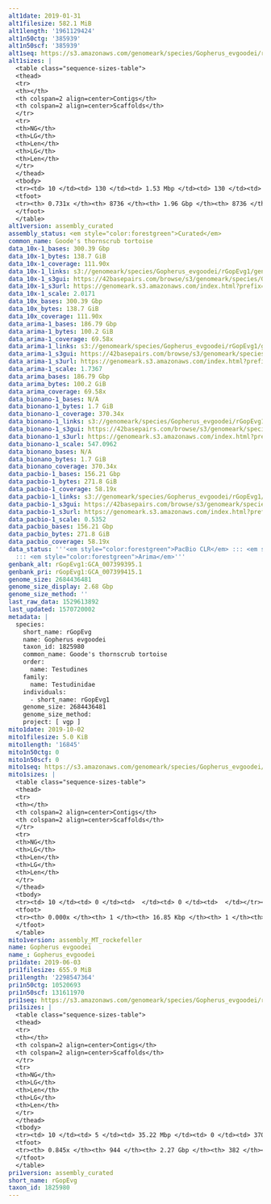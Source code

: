 ```yaml
---
alt1date: 2019-01-31
alt1filesize: 582.1 MiB
alt1length: '1961129424'
alt1n50ctg: '385939'
alt1n50scf: '385939'
alt1seq: https://s3.amazonaws.com/genomeark/species/Gopherus_evgoodei/rGopEvg1/assembly_curated/rGopEvg1.alt.cur.20190131.fasta.gz
alt1sizes: |
  <table class="sequence-sizes-table">
  <thead>
  <tr>
  <th></th>
  <th colspan=2 align=center>Contigs</th>
  <th colspan=2 align=center>Scaffolds</th>
  </tr>
  <tr>
  <th>NG</th>
  <th>LG</th>
  <th>Len</th>
  <th>LG</th>
  <th>Len</th>
  </tr>
  </thead>
  <tbody>
  <tr><td> 10 </td><td> 130 </td><td> 1.53 Mbp </td><td> 130 </td><td> 1.53 Mbp </td></tr><tr><td> 20 </td><td> 339 </td><td> 1.10 Mbp </td><td> 339 </td><td> 1.10 Mbp </td></tr><tr><td> 30 </td><td> 624 </td><td> 0.81 Mbp </td><td> 624 </td><td> 0.81 Mbp </td></tr><tr><td> 40 </td><td> 1015 </td><td> 0.58 Mbp </td><td> 1015 </td><td> 0.58 Mbp </td></tr><tr style="background-color:#cccccc;"><td> 50 </td><td> 1583 </td><td> 385.94 Kbp </td><td> 1583 </td><td> 385.94 Kbp </td></tr><tr><td> 60 </td><td> 2546 </td><td> 194.85 Kbp </td><td> 2546 </td><td> 194.85 Kbp </td></tr><tr><td> 70 </td><td> 5712 </td><td> 41.51 Kbp </td><td> 5712 </td><td> 41.51 Kbp </td></tr><tr><td> 80 </td><td> 0 </td><td>  </td><td> 0 </td><td>  </td></tr><tr><td> 90 </td><td> 0 </td><td>  </td><td> 0 </td><td>  </td></tr><tr><td> 100 </td><td> 0 </td><td>  </td><td> 0 </td><td>  </td></tr></tbody>
  <tfoot>
  <tr><th> 0.731x </th><th> 8736 </th><th> 1.96 Gbp </th><th> 8736 </th><th> 1.96 Gbp </th></tr>
  </tfoot>
  </table>
alt1version: assembly_curated
assembly_status: <em style="color:forestgreen">Curated</em>
common_name: Goode's thornscrub tortoise
data_10x-1_bases: 300.39 Gbp
data_10x-1_bytes: 138.7 GiB
data_10x-1_coverage: 111.90x
data_10x-1_links: s3://genomeark/species/Gopherus_evgoodei/rGopEvg1/genomic_data/10x/<br>
data_10x-1_s3gui: https://42basepairs.com/browse/s3/genomeark/species/Gopherus_evgoodei/rGopEvg1/genomic_data/10x/
data_10x-1_s3url: https://genomeark.s3.amazonaws.com/index.html?prefix=species/Gopherus_evgoodei/rGopEvg1/genomic_data/10x/
data_10x-1_scale: 2.0171
data_10x_bases: 300.39 Gbp
data_10x_bytes: 138.7 GiB
data_10x_coverage: 111.90x
data_arima-1_bases: 186.79 Gbp
data_arima-1_bytes: 100.2 GiB
data_arima-1_coverage: 69.58x
data_arima-1_links: s3://genomeark/species/Gopherus_evgoodei/rGopEvg1/genomic_data/arima/<br>
data_arima-1_s3gui: https://42basepairs.com/browse/s3/genomeark/species/Gopherus_evgoodei/rGopEvg1/genomic_data/arima/
data_arima-1_s3url: https://genomeark.s3.amazonaws.com/index.html?prefix=species/Gopherus_evgoodei/rGopEvg1/genomic_data/arima/
data_arima-1_scale: 1.7367
data_arima_bases: 186.79 Gbp
data_arima_bytes: 100.2 GiB
data_arima_coverage: 69.58x
data_bionano-1_bases: N/A
data_bionano-1_bytes: 1.7 GiB
data_bionano-1_coverage: 370.34x
data_bionano-1_links: s3://genomeark/species/Gopherus_evgoodei/rGopEvg1/genomic_data/bionano/<br>
data_bionano-1_s3gui: https://42basepairs.com/browse/s3/genomeark/species/Gopherus_evgoodei/rGopEvg1/genomic_data/bionano/
data_bionano-1_s3url: https://genomeark.s3.amazonaws.com/index.html?prefix=species/Gopherus_evgoodei/rGopEvg1/genomic_data/bionano/
data_bionano-1_scale: 547.0962
data_bionano_bases: N/A
data_bionano_bytes: 1.7 GiB
data_bionano_coverage: 370.34x
data_pacbio-1_bases: 156.21 Gbp
data_pacbio-1_bytes: 271.8 GiB
data_pacbio-1_coverage: 58.19x
data_pacbio-1_links: s3://genomeark/species/Gopherus_evgoodei/rGopEvg1/genomic_data/pacbio/<br>
data_pacbio-1_s3gui: https://42basepairs.com/browse/s3/genomeark/species/Gopherus_evgoodei/rGopEvg1/genomic_data/pacbio/
data_pacbio-1_s3url: https://genomeark.s3.amazonaws.com/index.html?prefix=species/Gopherus_evgoodei/rGopEvg1/genomic_data/pacbio/
data_pacbio-1_scale: 0.5352
data_pacbio_bases: 156.21 Gbp
data_pacbio_bytes: 271.8 GiB
data_pacbio_coverage: 58.19x
data_status: '''<em style="color:forestgreen">PacBio CLR</em> ::: <em style="color:forestgreen">10x</em>
  ::: <em style="color:forestgreen">Arima</em>'''
genbank_alt: rGopEvg1:GCA_007399395.1
genbank_pri: rGopEvg1:GCA_007399415.1
genome_size: 2684436481
genome_size_display: 2.68 Gbp
genome_size_method: ''
last_raw_data: 1529613892
last_updated: 1570720002
metadata: |
  species:
    short_name: rGopEvg
    name: Gopherus evgoodei
    taxon_id: 1825980
    common_name: Goode's thornscrub tortoise
    order:
      name: Testudines
    family:
      name: Testudinidae
    individuals:
      - short_name: rGopEvg1
    genome_size: 2684436481
    genome_size_method:
    project: [ vgp ]
mito1date: 2019-10-02
mito1filesize: 5.0 KiB
mito1length: '16845'
mito1n50ctg: 0
mito1n50scf: 0
mito1seq: https://s3.amazonaws.com/genomeark/species/Gopherus_evgoodei/rGopEvg1/assembly_MT_rockefeller/rGopEvg1.MT.20191002.fasta.gz
mito1sizes: |
  <table class="sequence-sizes-table">
  <thead>
  <tr>
  <th></th>
  <th colspan=2 align=center>Contigs</th>
  <th colspan=2 align=center>Scaffolds</th>
  </tr>
  <tr>
  <th>NG</th>
  <th>LG</th>
  <th>Len</th>
  <th>LG</th>
  <th>Len</th>
  </tr>
  </thead>
  <tbody>
  <tr><td> 10 </td><td> 0 </td><td>  </td><td> 0 </td><td>  </td></tr><tr><td> 20 </td><td> 0 </td><td>  </td><td> 0 </td><td>  </td></tr><tr><td> 30 </td><td> 0 </td><td>  </td><td> 0 </td><td>  </td></tr><tr><td> 40 </td><td> 0 </td><td>  </td><td> 0 </td><td>  </td></tr><tr style="background-color:#cccccc;"><td> 50 </td><td> 0 </td><td style="background-color:#ff8888;">  </td><td> 0 </td><td style="background-color:#ff8888;">  </td></tr><tr><td> 60 </td><td> 0 </td><td>  </td><td> 0 </td><td>  </td></tr><tr><td> 70 </td><td> 0 </td><td>  </td><td> 0 </td><td>  </td></tr><tr><td> 80 </td><td> 0 </td><td>  </td><td> 0 </td><td>  </td></tr><tr><td> 90 </td><td> 0 </td><td>  </td><td> 0 </td><td>  </td></tr><tr><td> 100 </td><td> 0 </td><td>  </td><td> 0 </td><td>  </td></tr></tbody>
  <tfoot>
  <tr><th> 0.000x </th><th> 1 </th><th> 16.85 Kbp </th><th> 1 </th><th> 16.85 Kbp </th></tr>
  </tfoot>
  </table>
mito1version: assembly_MT_rockefeller
name: Gopherus evgoodei
name_: Gopherus_evgoodei
pri1date: 2019-06-03
pri1filesize: 655.9 MiB
pri1length: '2298547364'
pri1n50ctg: 10520693
pri1n50scf: 131611970
pri1seq: https://s3.amazonaws.com/genomeark/species/Gopherus_evgoodei/rGopEvg1/assembly_curated/rGopEvg1.pri.cur.20190603.fasta.gz
pri1sizes: |
  <table class="sequence-sizes-table">
  <thead>
  <tr>
  <th></th>
  <th colspan=2 align=center>Contigs</th>
  <th colspan=2 align=center>Scaffolds</th>
  </tr>
  <tr>
  <th>NG</th>
  <th>LG</th>
  <th>Len</th>
  <th>LG</th>
  <th>Len</th>
  </tr>
  </thead>
  <tbody>
  <tr><td> 10 </td><td> 5 </td><td> 35.22 Mbp </td><td> 0 </td><td> 370.34 Mbp </td></tr><tr><td> 20 </td><td> 15 </td><td> 24.11 Mbp </td><td> 1 </td><td> 299.45 Mbp </td></tr><tr><td> 30 </td><td> 29 </td><td> 16.81 Mbp </td><td> 2 </td><td> 225.14 Mbp </td></tr><tr><td> 40 </td><td> 47 </td><td> 13.53 Mbp </td><td> 4 </td><td> 147.43 Mbp </td></tr><tr style="background-color:#cccccc;"><td> 50 </td><td> 69 </td><td style="background-color:#88ff88;"> 10.52 Mbp </td><td> 6 </td><td style="background-color:#88ff88;"> 131.61 Mbp </td></tr><tr><td> 60 </td><td> 101 </td><td> 6.90 Mbp </td><td> 8 </td><td> 108.93 Mbp </td></tr><tr><td> 70 </td><td> 149 </td><td> 4.21 Mbp </td><td> 11 </td><td> 44.29 Mbp </td></tr><tr><td> 80 </td><td> 260 </td><td> 1.12 Mbp </td><td> 21 </td><td> 17.27 Mbp </td></tr><tr><td> 90 </td><td> 0 </td><td>  </td><td> 0 </td><td>  </td></tr><tr><td> 100 </td><td> 0 </td><td>  </td><td> 0 </td><td>  </td></tr></tbody>
  <tfoot>
  <tr><th> 0.845x </th><th> 944 </th><th> 2.27 Gbp </th><th> 382 </th><th> 2.30 Gbp </th></tr>
  </tfoot>
  </table>
pri1version: assembly_curated
short_name: rGopEvg
taxon_id: 1825980
---
```

